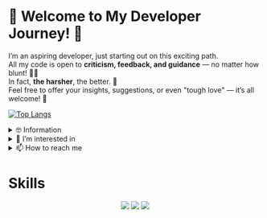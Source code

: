 # 🌱 Welcome to My Developer Journey! 🌱

I’m an aspiring developer, just starting out on this exciting path.  
All my code is open to **criticism, feedback, and guidance** — no matter how blunt! 🙇‍♂️  
In fact, **the harsher**, the better. 🙏  
Feel free to offer your insights, suggestions, or even "tough love" — it’s all welcome! 💪

[![Top Langs](https://github-readme-stats.vercel.app/api/top-langs/?username=yanwoo8)](https://github.com/anuraghazra/github-readme-stats)

<details>
  <summary>
  🤓 Information
</summary>
  
  - 🎓 Bachelor of Software Engineering, College of Software Convergence, Sejong University 2022.03~2026.02
</details>

<details>
<summary>
  👀 I’m interested in
</summary>
  
  - 💕 language : C/C++, C#, Python
  - ✨ field : Computer Graphics, Game Programming
  - ✍️ studying : Algorithm, Computer Graphics
</details>
<details>
<summary>
  📫 How to reach me
</summary>

  - ✉️ email : kkyanwoo@gmail.com
  - 🌱 Linkedin : https://www.linkedin.com/in/yanwoo-kim-395b80309/
  - 🎮 steam : niar / 1209408742
</details>


# Skills
<div align=center>
  <img src="https://img.shields.io/badge/c-A8B9CC?style=for-the-badge&logo=c&logoColor=white">
  <img src="https://img.shields.io/badge/c++-00599C?style=for-the-badge&logo=c%2B%2B&logoColor=white">
  <img src="https://img.shields.io/badge/python-3776AB?style=for-the-badge&logo=python&logoColor=white">
